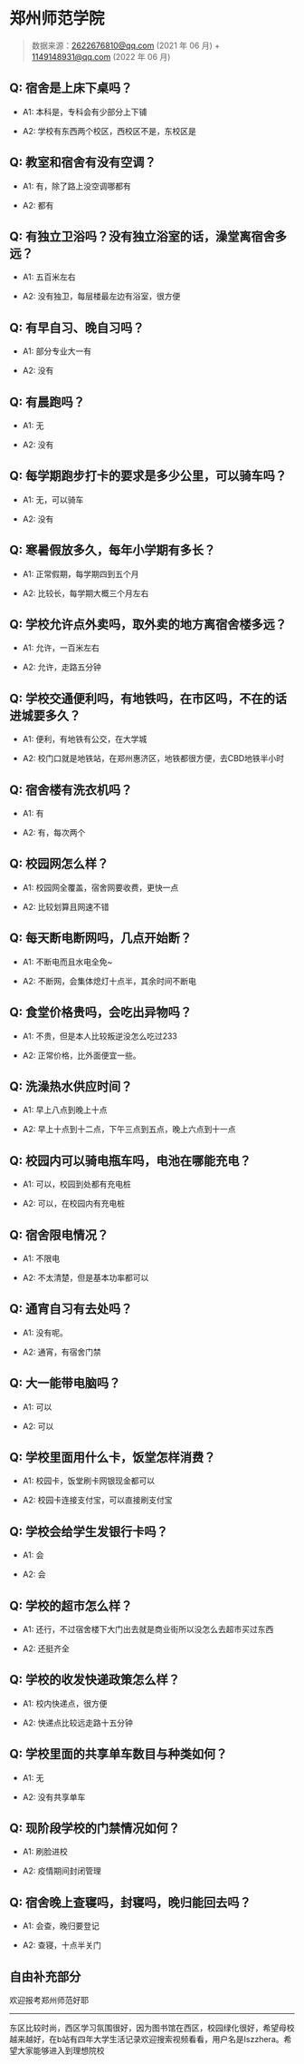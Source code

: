 # 郑州师范学院

> 数据来源：2622676810@qq.com (2021 年 06 月) + 1149148931@qq.com (2022 年 06 月)

## Q: 宿舍是上床下桌吗？

- A1: 本科是，专科会有少部分上下铺

- A2: 学校有东西两个校区，西校区不是，东校区是

## Q: 教室和宿舍有没有空调？

- A1: 有，除了路上没空调哪都有

- A2: 都有

## Q: 有独立卫浴吗？没有独立浴室的话，澡堂离宿舍多远？

- A1: 五百米左右

- A2: 没有独卫，每层楼最左边有浴室，很方便

## Q: 有早自习、晚自习吗？

- A1: 部分专业大一有

- A2: 没有

## Q: 有晨跑吗？

- A1: 无

- A2: 没有

## Q: 每学期跑步打卡的要求是多少公里，可以骑车吗？

- A1: 无，可以骑车

- A2: 没有

## Q: 寒暑假放多久，每年小学期有多长？

- A1: 正常假期，每学期四到五个月

- A2: 比较长，每学期大概三个月左右

## Q: 学校允许点外卖吗，取外卖的地方离宿舍楼多远？

- A1: 允许，一百米左右

- A2: 允许，走路五分钟

## Q: 学校交通便利吗，有地铁吗，在市区吗，不在的话进城要多久？

- A1: 便利，有地铁有公交，在大学城

- A2: 校门口就是地铁站，在郑州惠济区，地铁都很方便，去CBD地铁半小时

## Q: 宿舍楼有洗衣机吗？

- A1: 有

- A2: 有，每次两个

## Q: 校园网怎么样？

- A1: 校园网全覆盖，宿舍网要收费，更快一点

- A2: 比较划算且网速不错

## Q: 每天断电断网吗，几点开始断？

- A1: 不断电而且水电全免\~

- A2: 不断网，会集体熄灯十点半，其余时间不断电

## Q: 食堂价格贵吗，会吃出异物吗？

- A1: 不贵，但是本人比较叛逆没怎么吃过233

- A2: 正常价格，比外面便宜一些。

## Q: 洗澡热水供应时间？

- A1: 早上八点到晚上十点

- A2: 早上十点到十二点，下午三点到五点，晚上六点到十一点

## Q: 校园内可以骑电瓶车吗，电池在哪能充电？

- A1: 可以，校园到处都有充电桩

- A2: 可以，在校园内有充电桩

## Q: 宿舍限电情况？

- A1: 不限电

- A2: 不太清楚，但是基本功率都可以

## Q: 通宵自习有去处吗？

- A1: 没有呢。

- A2: 通宵，有宿舍门禁

## Q: 大一能带电脑吗？

- A1: 可以

- A2: 可以

## Q: 学校里面用什么卡，饭堂怎样消费？

- A1: 校园卡，饭堂刷卡网银现金都可以

- A2: 校园卡连接支付宝，可以直接刷支付宝

## Q: 学校会给学生发银行卡吗？

- A1: 会

- A2: 会

## Q: 学校的超市怎么样？

- A1: 还行，不过宿舍楼下大门出去就是商业街所以没怎么去超市买过东西

- A2: 还挺齐全

## Q: 学校的收发快递政策怎么样？

- A1: 校内快递点，很方便

- A2: 快递点比较远走路十五分钟

## Q: 学校里面的共享单车数目与种类如何？

- A1: 无

- A2: 没有共享单车

## Q: 现阶段学校的门禁情况如何？

- A1: 刷脸进校

- A2: 疫情期间封闭管理

## Q: 宿舍晚上查寝吗，封寝吗，晚归能回去吗？

- A1: 会查，晚归要登记

- A2: 查寝，十点半关门

## 自由补充部分

欢迎报考郑州师范好耶

***

东区比较时尚，西区学习氛围很好，因为图书馆在西区，校园绿化很好，希望母校越来越好，在b站有四年大学生活记录欢迎搜索视频看看，用户名是Iszzhera。希望大家能够进入到理想院校